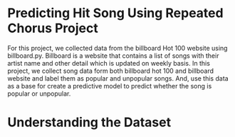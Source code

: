 # Predicting Hit Song Using Repeated Chorus Project
For this project, we collected data from the billboard Hot 100 website using billboard.py.
Billboard is a website that contains a list of songs with their artist name and other detail which is updated on weekly basis.
In this project, we collect song data form both billboard hot 100 and billboard website and label them as popular and unpopular songs. And, use this data as a base for create a predictive model to predict whether the song is popular or unpopular.

# Understanding the Dataset



